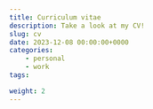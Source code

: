 ```yaml
---
title: Curriculum vitae
description: Take a look at my CV!
slug: cv
date: 2023-12-08 00:00:00+0000
categories:
    - personal
    - work
tags:

weight: 2
---
```

<object data="/p/cv/Resume_Pablo_Wynistorf.pdf" width="100%" height="2350px" type="application/pdf"><object>


